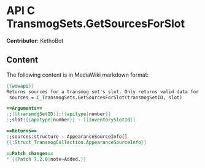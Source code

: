 # API C TransmogSets.GetSourcesForSlot

**Contributor:** KethoBot

## Content

The following content is in MediaWiki markdown format:

```mediawiki
{{wowapi}}
Returns sources for a transmog set's slot. Only returns valid data for the current class ([[Class_proficiencies|proficiency]]).
 sources = C_TransmogSets.GetSourcesForSlot(transmogSetID, slot)

==Arguments==
:;[[transmogSetID]]:{{apitype|number}}
:;slot:{{apitype|number}} - [[InventorySlotId]]

==Returns==
:;sources:structure - AppearanceSourceInfo[]
{{:Struct_TransmogCollection.AppearanceSourceInfo}}

==Patch changes==
* {{Patch 7.2.0|note=Added.}}
```